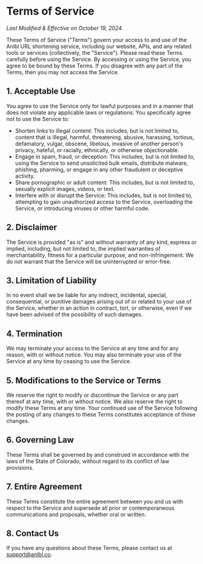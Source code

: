 # Terms of Service

*Last Modified & Effective on October 19, 2024.*

These Terms of Service ("Terms") govern your access to and use of the Anibl URL shortening service, including our
website, APIs, and any related tools or services (collectively, the "Service"). Please read these Terms carefully before
using the Service. By accessing or using the Service, you agree to be bound by these Terms. If you disagree with any
part of the Terms, then you may not access the Service.

## 1. Acceptable Use

You agree to use the Service only for lawful purposes and in a manner that does not violate any applicable laws or
regulations. You specifically agree not to use the Service to:

- Shorten links to illegal content: This includes, but is not limited to, content that is illegal, harmful, threatening,
  abusive, harassing, tortious, defamatory, vulgar, obscene, libelous, invasive of another person's privacy, hateful, or
  racially, ethnically, or otherwise objectionable.
- Engage in spam, fraud, or deception: This includes, but is not limited to, using the Service to send unsolicited bulk
  emails, distribute malware, phishing, pharming, or engage in any other fraudulent or deceptive activity.
- Share pornographic or adult content: This includes, but is not limited to, sexually explicit images, videos, or text.
- Interfere with or disrupt the Service: This includes, but is not limited to, attempting to gain unauthorized access to
  the Service, overloading the Service, or introducing viruses or other harmful code.

## 2. Disclaimer

The Service is provided "as is" and without warranty of any kind, express or implied, including, but not limited to, the
implied warranties of merchantability, fitness for a particular purpose, and non-infringement. We do not warrant that
the Service will be uninterrupted or error-free.

## 3. Limitation of Liability

In no event shall we be liable for any indirect, incidental, special, consequential, or punitive damages arising out of
or related to your use of the Service, whether in an action in contract, tort, or otherwise, even if we have been
advised of the possibility of such damages.

## 4. Termination

We may terminate your access to the Service at any time and for any reason, with or without notice. You may also
terminate your use of the Service at any time by ceasing to use the Service.

## 5. Modifications to the Service or Terms

We reserve the right to modify or discontinue the Service or any part thereof at any time, with or without notice. We
also reserve the right to modify these Terms at any time. Your continued use of the Service following the posting of any
changes to these Terms constitutes acceptance of those changes.

## 6. Governing Law

These Terms shall be governed by and construed in accordance with the laws of the State of Colorado, without regard
to its conflict of law provisions.

## 7. Entire Agreement

These Terms constitute the entire agreement between you and us with respect to the Service and supersede all prior or
contemporaneous communications and proposals, whether oral or written.

## 8. Contact Us

If you have any questions about these Terms, please contact us at [support@anibl.co](mailto:support@anibl.co).
